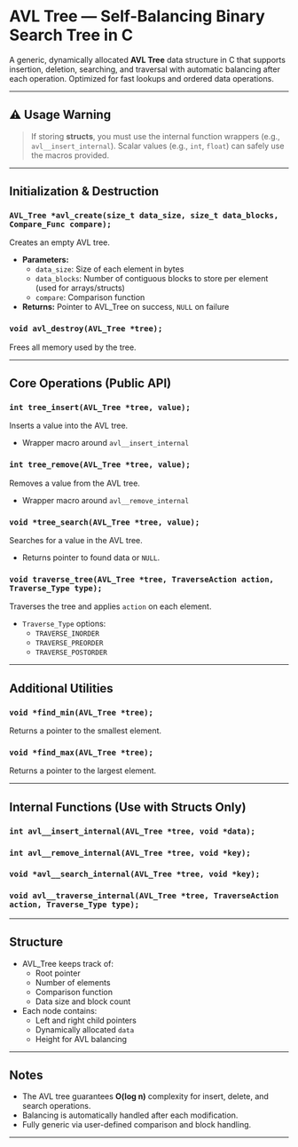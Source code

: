 # AVL Tree — Self-Balancing Binary Search Tree in C

A generic, dynamically allocated **AVL Tree** data structure in C that supports insertion, deletion, searching, and traversal with automatic balancing after each operation. Optimized for fast lookups and ordered data operations.

---

## ⚠️ Usage Warning
> If storing **structs**, you must use the internal function wrappers (e.g., `avl__insert_internal`). Scalar values (e.g., `int`, `float`) can safely use the macros provided.

---

## Initialization & Destruction

### `AVL_Tree *avl_create(size_t data_size, size_t data_blocks, Compare_Func compare);`
Creates an empty AVL tree.

- **Parameters:**
  - `data_size`: Size of each element in bytes
  - `data_blocks`: Number of contiguous blocks to store per element (used for arrays/structs)
  - `compare`: Comparison function
- **Returns:** Pointer to AVL_Tree on success, `NULL` on failure

### `void avl_destroy(AVL_Tree *tree);`
Frees all memory used by the tree.

---

## Core Operations (Public API)

### `int tree_insert(AVL_Tree *tree, value);`
Inserts a value into the AVL tree.
- Wrapper macro around `avl__insert_internal`

### `int tree_remove(AVL_Tree *tree, value);`
Removes a value from the AVL tree.
- Wrapper macro around `avl__remove_internal`

### `void *tree_search(AVL_Tree *tree, value);`
Searches for a value in the AVL tree.
- Returns pointer to found data or `NULL`.

### `void traverse_tree(AVL_Tree *tree, TraverseAction action, Traverse_Type type);`
Traverses the tree and applies `action` on each element.

- `Traverse_Type` options:
  - `TRAVERSE_INORDER`
  - `TRAVERSE_PREORDER`
  - `TRAVERSE_POSTORDER`

---

## Additional Utilities

### `void *find_min(AVL_Tree *tree);`
Returns a pointer to the smallest element.

### `void *find_max(AVL_Tree *tree);`
Returns a pointer to the largest element.

---

## Internal Functions (Use with Structs Only)

### `int avl__insert_internal(AVL_Tree *tree, void *data);`
### `int avl__remove_internal(AVL_Tree *tree, void *key);`
### `void *avl__search_internal(AVL_Tree *tree, void *key);`
### `void avl__traverse_internal(AVL_Tree *tree, TraverseAction action, Traverse_Type type);`

---

## Structure

- AVL_Tree keeps track of:
  - Root pointer
  - Number of elements
  - Comparison function
  - Data size and block count
- Each node contains:
  - Left and right child pointers
  - Dynamically allocated `data`
  - Height for AVL balancing

---

## Notes

- The AVL tree guarantees **O(log n)** complexity for insert, delete, and search operations.
- Balancing is automatically handled after each modification.
- Fully generic via user-defined comparison and block handling.

---

